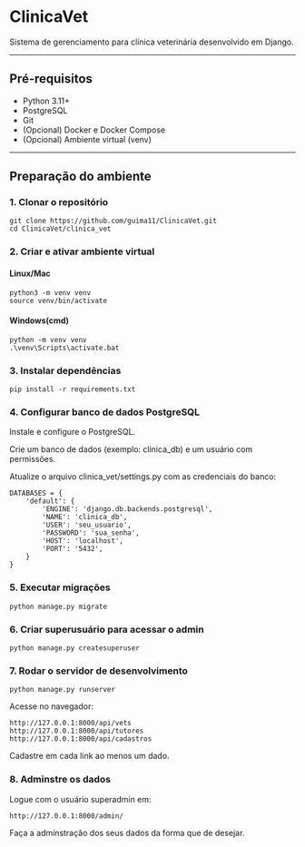 # ClinicaVet

Sistema de gerenciamento para clínica veterinária desenvolvido em Django.

---

## Pré-requisitos

- Python 3.11+
- PostgreSQL
- Git
- (Opcional) Docker e Docker Compose
- (Opcional) Ambiente virtual (venv)

---

## Preparação do ambiente

### 1. Clonar o repositório

```
git clone https://github.com/guima11/ClinicaVet.git
cd ClinicaVet/clinica_vet
```


### 2. Criar e ativar ambiente virtual

#### Linux/Mac
```
python3 -m venv venv
source venv/bin/activate
```

#### Windows(cmd)
```
python -m venv venv
.\venv\Scripts\activate.bat
```

### 3. Instalar dependências

```
pip install -r requirements.txt
```

### 4. Configurar banco de dados PostgreSQL
Instale e configure o PostgreSQL.

Crie um banco de dados (exemplo: clinica_db) e um usuário com permissões.

Atualize o arquivo clinica_vet/settings.py com as credenciais do banco:

```
DATABASES = {
    'default': {
        'ENGINE': 'django.db.backends.postgresql',
        'NAME': 'clinica_db',
        'USER': 'seu_usuario',
        'PASSWORD': 'sua_senha',
        'HOST': 'localhost',
        'PORT': '5432',
    }
}
```

### 5. Executar migrações

```
python manage.py migrate
```

### 6. Criar superusuário para acessar o admin
```
python manage.py createsuperuser
```

### 7. Rodar o servidor de desenvolvimento
```
python manage.py runserver
```

Acesse no navegador:

```
http://127.0.0.1:8000/api/vets
http://127.0.0.1:8000/api/tutores
http://127.0.0.1:8000/api/cadastros
```

Cadastre em cada link ao menos um dado.

### 8. Adminstre os dados

Logue com o usuário superadmin em: 
```
http://127.0.0.1:8000/admin/
```

Faça a adminstração dos seus dados da forma que de desejar.

